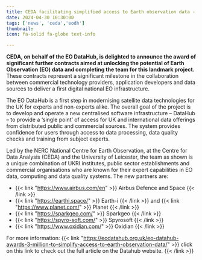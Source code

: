 ```yaml
---
title: CEDA facilitating simplified access to Earth observation data - EO DataHub awards £3 million
date: 2024-04-30 16:30:00
tags: ['news', 'ceda','eodh']
thumbnail:
icon: fa-solid fa-globe text-info

---
```


**CEDA, on behalf of the EO DataHub, is delighted to announce the award of significant further contracts aimed at unlocking the potential of Earth Observation (EO) data and completing the team for this landmark project.**
These contracts represent a significant milestone in the collaboration between commercial technology providers, application developers and data sources to deliver a first digital national EO infrastructure.

The EO DataHub is a first step in modernising satellite data technologies for the UK for experts and non-experts alike. The overall goal of the project is to develop and operate a new centralised software infrastructure – DataHub – to provide a ‘single point’ of access for UK and international data offerings from distributed public and commercial sources. The system provides confidence for users through access to data processing, data quality checks and training from subject experts.

Led by the NERC National Centre for Earth Observation, at the Centre for Data Analysis (CEDA) and the University of Leicester, the team as shown is a unique combination of UKRI institutes, public sector establishments and commercial organisations who are known for their expert capabilities in EO data, computing and data quality systems. The new partners are:

- {{< link "https://www.airbus.com/en" >}} Airbus Defence and Space {{< /link >}}
- {{< link "https://earthi.space/" >}} Earth-i {{< /link >}} and {{< link "https://www.planet.com/" >}} Planet {{< /link >}}
- {{< link "https://sparkgeo.com/" >}} Sparkgeo {{< /link >}}
- {{< link "https://spyro-soft.com/" >}} Spyrosoft {{< /link >}}
- {{< link "https://www.oxidian.com/" >}} Oxidian {{< /link >}}

For more information: {{< link "https://eodatahub.org.uk/eo-datahub-awards-3-million-to-simplify-access-to-earth-observation-data/" >}} click on this link to check out the full article on the Datahub website. {{< /link >}}